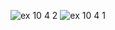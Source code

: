 ![ex 10 4 2](https://github.com/65030034/03376836-OOP-2566-Lab-10/assets/144875017/31b63b90-7954-4aff-b0e4-9b0af3cb5af5)
![ex 10 4 1](https://github.com/65030034/03376836-OOP-2566-Lab-10/assets/144875017/fc1304f1-4e0f-4064-9a85-2d5e31a87a9d)
